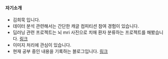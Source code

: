 #### 자기소개

* 김희묵 입니다.
* 데이터 분석 관련해서는 간단한 캐글 컴피티션 참여 경험이 있습니다.
* 딥러닝 관련 프로젝트는 뇌 mri 사진으로 치매 환자 분류하는 프로젝트를 해봤습니다. [링크](https://github.com/2mook2/Dementia_Analysis)
* 이미지 처리에 관심이 있습니다.
* 현재 공부 중인 내용을 기록하는 블로그입니다. [링크](https://2mook2.vercel.app/)
